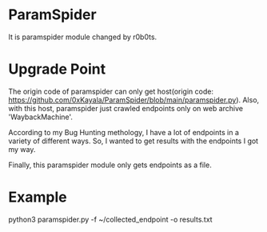 # ParamSpider

It is paramspider module changed by r0b0ts.

# Upgrade Point

The origin code of paramspider can only get host(origin code: https://github.com/0xKayala/ParamSpider/blob/main/paramspider.py). Also, with this host, paramspider just crawled endpoints only on web archive 'WaybackMachine'.

According to my Bug Hunting methology, I have a lot of endpoints in a variety of different ways. So, I wanted to get results with the endpoints I got my way.

Finally, this paramspider module only gets endpoints as a file. 

# Example

python3 paramspider.py -f ~/collected_endpoint -o results.txt
